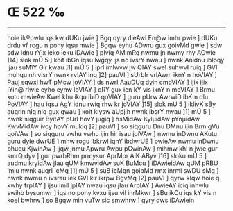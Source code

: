 # Œ 522 ‰
---
hoie ik®pwlu iqs kw dUKu jwie ] Bgq qyry dieAwl En@w imhr pwie ] dUKu
drdu vf rogu n pohy iqsu mwie ] Bgqw eyhu ADwru gux goivMd gwie ] sdw
sdw idnu rYix ieko ieku iDAwie ] pIviq AMimRq nwmu jn nwmy rhy AGwie
]14] slok mÚ 5 ] koit ibGn iqsu lwgqy ijs no ivsrY nwau ] nwnk
Anidnu iblpqy ijau suM\Y Gir kwau ]1] mÚ 5 ] iprI imlwvw jw QIAY
sweI suhwvI ruiq ] GVI muhqu nh vIsrY nwnk rvIAY inq ]2] pauVI ]
sUrbIr vrIAwm iknY n hoVIAY ] Pauj sqwxI hwT pMcw joVIAY ] ds nwrI
AauDUq dyin cmoVIAY ] ijix ijix lYin@ rlwie eyho eynw loVIAY ] qRY gux
ien kY vis iknY n moVIAY ] Brmu kotu mwieAw KweI khu ikqu ibiD qoVIAY
] guru pUrw AwrwiD ibKm dlu PoVIAY ] hau iqsu AgY idnu rwiq rhw kr
joVIAY ]15] slok mÚ 5 ] iklivK sBy auqrin nIq nIq gux gwau ] koit
klysw aUpjih nwnk ibsrY nwau ]1] mÚ 5 ] nwnk siqguir ByitAY pUrI
hovY jugiq ] hsMidAw KylµidAw pYnµidAw KwvMidAw ivcy hovY mukiq ]2]
pauVI ] so siqguru Dnu DMnu ijin Brm gVu qoiVAw ] so siqguru vwhu vwhu
ijin hir isau joiVAw ] nwmu inDwnu AKutu guru dyie dwrUE ] mhw rogu
ibkrwl iqnY ibdwrUE ] pwieAw nwmu inDwnu bhuqu KjwinAw ] ijqw jnmu
Apwru Awpu pCwinAw ] mihmw khI n jwie gur smrQ dyv ] gur pwrbRhm
prmysur AprMpr AlK AByv ]16] sloku mÚ 5 ] audmu kryidAw jIau qUM
kmwvidAw suK BuMcu ] iDAwieidAw qUM pRBU imlu nwnk auqrI icMq ]1] mÚ
5 ] suB icMqn goibMd rmx inrml swDU sMg ] nwnk nwmu n ivsrau iek
GVI kir ikrpw BgvMq ]2] pauVI ] qyrw kIqw hoie q kwhy frpIAY ]
ijsu imil jpIAY nwau iqsu jIau ArpIAY ] AwieAY iciq inhwlu swihb
bysumwr ] iqs no pohy kvxu ijsu vil inrMkwr ] sBu ikCu iqs kY vis n
koeI bwhrw ] so Bgqw min vuTw sic smwhrw ] qyry dws iDAwiein
####
